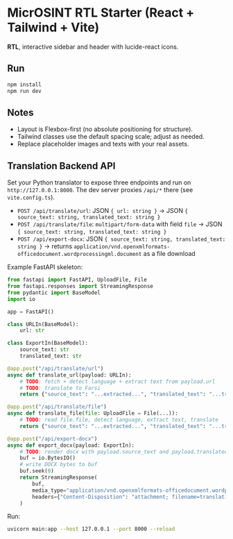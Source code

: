 # MicrOSINT RTL Starter (React + Tailwind + Vite)

**RTL**, interactive sidebar and header with lucide-react icons.

## Run

```bash
npm install
npm run dev
```

## Notes

- Layout is Flexbox-first (no absolute positioning for structure).
- Tailwind classes use the default spacing scale; adjust as needed.
- Replace placeholder images and texts with your real assets.

## Translation Backend API

Set your Python translator to expose three endpoints and run on `http://127.0.0.1:8000`. The dev server proxies `/api/*` there (see `vite.config.ts`).

- `POST /api/translate/url`: JSON `{ url: string }` → JSON `{ source_text: string, translated_text: string }`
- `POST /api/translate/file`: `multipart/form-data` with field `file` → JSON `{ source_text: string, translated_text: string }`
- `POST /api/export-docx`: JSON `{ source_text: string, translated_text: string }` → returns `application/vnd.openxmlformats-officedocument.wordprocessingml.document` as a file download

Example FastAPI skeleton:

```py
from fastapi import FastAPI, UploadFile, File
from fastapi.responses import StreamingResponse
from pydantic import BaseModel
import io

app = FastAPI()

class URLIn(BaseModel):
    url: str

class ExportIn(BaseModel):
    source_text: str
    translated_text: str

@app.post("/api/translate/url")
async def translate_url(payload: URLIn):
    # TODO: fetch + detect language + extract text from payload.url
    # TODO: translate to Farsi
    return {"source_text": "...extracted...", "translated_text": "...translated..."}

@app.post("/api/translate/file")
async def translate_file(file: UploadFile = File(...)):
    # TODO: read file.file, detect language, extract text, translate
    return {"source_text": "...extracted...", "translated_text": "...translated..."}

@app.post("/api/export-docx")
async def export_docx(payload: ExportIn):
    # TODO: render docx with payload.source_text and payload.translated_text
    buf = io.BytesIO()
    # write DOCX bytes to buf
    buf.seek(0)
    return StreamingResponse(
        buf,
        media_type="application/vnd.openxmlformats-officedocument.wordprocessingml.document",
        headers={"Content-Disposition": "attachment; filename=translation_report.docx"},
    )
```

Run:

```bash
uvicorn main:app --host 127.0.0.1 --port 8000 --reload
```
